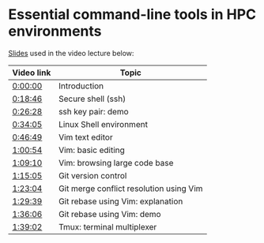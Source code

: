 # Essential command-line tools in HPC environments

[Slides](slides/slides-2020-08-13.pdf) used in the video lecture below:

| Video link | Topic |
|----------|------------|
| [0:00:00](https://www.youtube.com/watch?v=L-dx73NdfLs&t=0s)    |    Introduction |
| [0:18:46](https://www.youtube.com/watch?v=L-dx73NdfLs&t=1126s) |    Secure shell (ssh) |
| [0:26:28](https://www.youtube.com/watch?v=L-dx73NdfLs&t=1588s) |    ssh key pair: demo |
| [0:34:05](https://www.youtube.com/watch?v=L-dx73NdfLs&t=2045s) |    Linux Shell environment |
| [0:46:49](https://www.youtube.com/watch?v=L-dx73NdfLs&t=2809s) |    Vim text editor |
| [1:00:54](https://www.youtube.com/watch?v=L-dx73NdfLs&t=3654s) |    Vim: basic editing |
| [1:09:10](https://www.youtube.com/watch?v=L-dx73NdfLs&t=4150s) |    Vim: browsing large code base |
| [1:15:05](https://www.youtube.com/watch?v=L-dx73NdfLs&t=4505s) |    Git version control |
| [1:23:04](https://www.youtube.com/watch?v=L-dx73NdfLs&t=4984s) |    Git merge conflict resolution using Vim |
| [1:29:39](https://www.youtube.com/watch?v=L-dx73NdfLs&t=5379s) |    Git rebase using Vim: explanation |
| [1:36:06](https://www.youtube.com/watch?v=L-dx73NdfLs&t=5766s) |    Git rebase using Vim: demo |
| [1:39:02](https://www.youtube.com/watch?v=L-dx73NdfLs&t=5942s) |    Tmux: terminal multiplexer |
